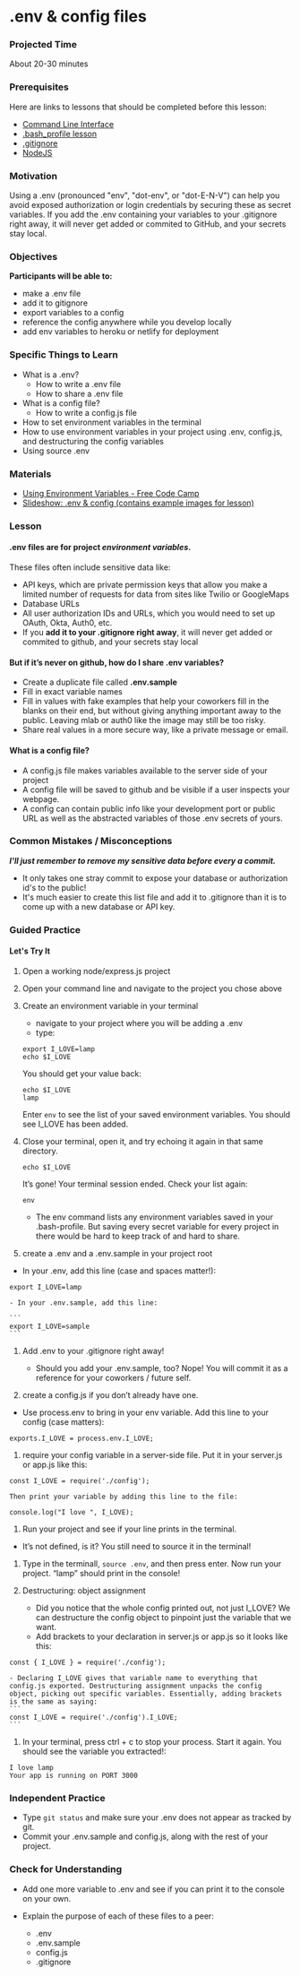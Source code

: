 # .env & config files

### Projected Time

About 20-30 minutes

### Prerequisites

Here are links to lessons that should be completed before this lesson:

- [Command Line Interface](/command-line/command-line-interface.md)
- [.bash_profile lesson](/command-line/dot-profile.md)
- [.gitignore ](/git-version-control/gitignore.md)
- [NodeJS ](/node-js)

### Motivation

Using a .env (pronounced "env", "dot-env", or "dot-E-N-V") can help you avoid exposed authorization or login credentials by securing these as secret variables. If you add the .env containing your variables to your .gitignore right away, it will never get added or commited to GitHub, and your secrets stay local.

### Objectives

**Participants will be able to:**

- make a .env file
- add it to gitignore
- export variables to a config
- reference the config anywhere while you develop locally
- add env variables to heroku or netlify for deployment

### Specific Things to Learn

- What is a .env?
	- How to write a .env file
	- How to share a .env file
- What is a config file?
	- How to write a config.js file
- How to set environment variables in the terminal
- How to use environment variables in your project using .env, config.js, and destructuring the config variables
- Using source .env

### Materials

- [Using Environment Variables - Free Code Camp](https://medium.freecodecamp.org/heres-how-you-can-actually-use-node-environment-variables-8fdf98f53a0a)
- [Slideshow: .env & config (contains example images for lesson) ](https://docs.google.com/presentation/d/1SZAzZBRiwmQyVnxGR8d1pfEaG265Z9mU2EFqUizqHUQ/edit#slide=id.p)

### Lesson

#### .env files are for project *environment variables*.
These files often include sensitive data like:
- API keys, which are private permission keys that allow you make a limited number of requests for data from sites like Twilio or GoogleMaps
- Database URLs
- All user authorization IDs and URLs, which you would need to set up OAuth, Okta, Auth0, etc.
- If you **add it to your .gitignore right away**, it will never get added or commited to github, and your secrets stay local

#### But if it’s never on github, how do I share .env variables?

- Create a duplicate file called **.env.sample**
- Fill in exact variable names
- Fill in values with fake examples that help your coworkers fill in the blanks on their end, but without giving anything important away to the public.  Leaving mlab or auth0 like the image may still be too risky.
- Share real values in a more secure way, like a private message or email.

#### What is a config file?
- A config.js file makes variables available to the server side of your project
- A config file will be saved to github and be visible if a user inspects your webpage.
- A config can contain public info like your development port or public URL as well as the abstracted variables of those .env secrets of yours.

### Common Mistakes / Misconceptions

***I'll just remember to remove my sensitive data before every a commit.***
- It only takes one stray commit to expose your database or authorization id's to the public!
- It's much easier to create this list file and add it to .gitignore than it is to come up with a new database or API key.

### Guided Practice

#### Let's Try It
1. Open a working node/express.js project
1. Open your command line and navigate to the project you chose above

1. Create an environment variable in your terminal
	- navigate to your project where you will be adding a .env
	- type:

	```
	export I_LOVE=lamp
	echo $I_LOVE
	```

	You should get your value back:
	```
	echo $I_LOVE
	lamp
	```
	Enter ```env``` to see the list of your saved environment variables.  You should see I_LOVE has been added.

1. Close your terminal, open it, and try echoing it again in that same directory.
	```
	echo $I_LOVE
	```

	It’s gone!  Your terminal session ended. Check your list again:

	```
	env
	```
	- The env command lists any environment variables saved in your .bash-profile. But saving every secret variable for every project in there would be hard to keep track of and hard to share.

1. create a .env and a .env.sample in your project root
 - In your .env, add this line (case and spaces matter!):
 ```
 export I_LOVE=lamp
 ```
	- In your .env.sample, add this line:

	```
	export I_LOVE=sample
	```
1. Add .env to your .gitignore right away!
	- Should you add your .env.sample, too?  Nope! You will commit it as a reference for your coworkers / future self.

1. create a config.js if you don’t already have one.
 - Use process.env to bring in your env variable. Add this line to your config (case matters):
 ```
 exports.I_LOVE = process.env.I_LOVE;
 ```

1. require your config variable in a server-side file.  Put it in your server.js or app.js like this:
```
const I_LOVE = require('./config');
```

	Then print your variable by adding this line to the file:
```
console.log("I love ", I_LOVE);
```

1. Run your project and see if your line prints in the terminal.
- It’s not defined, is it? You still need to source it in the terminal!

1. Type in the terminall, ```source .env```, and then press enter. Now run your project. “lamp” should print in the console!

1. Destructuring: object assignment
	- Did you notice that the whole config printed out, not just I_LOVE? We can destructure the config object to pinpoint just the variable that we want.
	- Add brackets to your declaration in server.js or app.js so it looks like this:
```
const { I_LOVE } = require('./config');
```
	- Declaring I_LOVE gives that variable name to everything that config.js exported. Destructuring assignment unpacks the config object, picking out specific variables. Essentially, adding brackets is the same as saying:
	```
	const I_LOVE = require('./config').I_LOVE;
	```
1. In your terminal, press ctrl + c to stop your process.  Start it again. You should see the variable you extracted!:
```
I love lamp
Your app is running on PORT 3000
```

### Independent Practice

- Type ```git status``` and make sure your .env does not appear as tracked by git.  
- Commit your .env.sample and config.js, along with the rest of your project.

### Check for Understanding

- Add one more variable to .env and see if you can print it to the console on your own.

- Explain the purpose of each of these files to a peer:
	- .env
	- .env.sample
	- config.js
	- .gitignore

